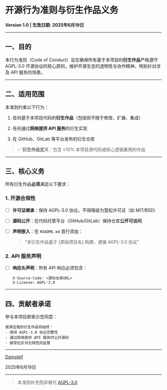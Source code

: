 # 开源行为准则与衍生作品义务

**Version 1.0 | 生效日期: 2025年6月19日**

---

## 一、目的

本行为准则（Code of Conduct）旨在确保所有基于本项目的**衍生作品**严格遵守 AGPL-3.0 开源协议的核心原则，维护开源生态的透明性与协作精神，特别针对涉及 API 服务的场景。

---

## 二、适用范围

本准则约束以下行为：

1. 任何基于本项目代码的**衍生作品**（包括但不限于修改、扩展、集成）

2. 任何通过**网络提供 API 服务**的衍生实现

3. 在 GitHub、GitLab 等平台发布的衍生仓库

> ✅ **衍生作品定义**：包含 ≥10% 本项目源代码或核心逻辑重用的作品

---

## 三、核心义务

所有衍生作品**必须**满足以下要求：

### 1. 开源合规性

- [ ] **许可证继承**：保持 AGPL-3.0 协议，不得降级为宽松许可证（如 MIT/BSD）

- [ ] **源码公开**：在代码托管平台（GitHub/GitLab）保持仓库**公开可访问**

- [ ] **声明嵌入**：在 `README.md` 首行添加：

  > "本衍生作品基于 [原始项目名] 构建，遵循 AGPL-3.0 协议"

### 2. API 服务声明

- [ ] **响应头声明**：所有 API 响应必须包含：

  ```
  X-Source-Code: <源码仓库URL>
  X-License: AGPL-3.0
  ```

---

## 四、贡献者承诺

参与本项目即表示您同意：

```
我保证我的衍生作品将始终：
- 保持 AGPL-3.0 协议完整性
- 通过网络提供 API 服务时公开源码
- 接受社区对合规性的监督
```

_________________________  
[Dainsleif](https://github.com/Dainsleif233)

2025年6月19日

---

> 本准则补充而非替代 [AGPL-3.0](https://www.gnu.org/licenses/agpl-3.0.txt)